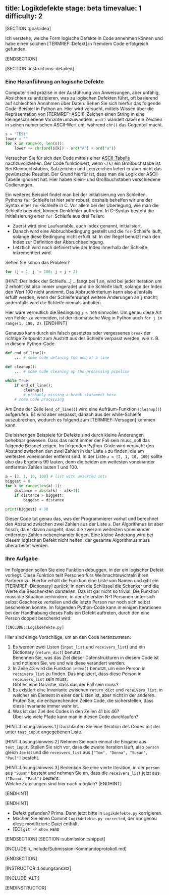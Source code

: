 title: Logikdefekte
stage: beta
timevalue: 1
difficulty: 2
---
[SECTION::goal::idea]

Ich verstehe, welche Form logische Defekte in Code annehmen können und habe einen solchen [TERMREF::Defekt]
in fremdem Code erfolgreich gefunden.

[ENDSECTION]

[SECTION::instructions::detailed]

### Eine Heranführung an logische Defekte

Computer sind präzise in der Ausführung von Anweisungen, aber unfähig, Absichten zu
antizipieren, was zu logischen Defekten führt, oft basierend auf schlechten Annahmen über Daten.
Sehen Sie sich hierfür das folgende Code-Beispiel in Python an.
Hier wird versucht, mittels Wissen über die Repräsentation von [TERMREF::ASCII]-Zeichen
einen String in eine kleingeschriebene Variante umzuwandeln.
`ord()` wandelt dabei ein Zeichen in seinen numerischen ASCII-Wert um, während `chr()` das
Gegenteil macht.

```python
s = "TESt"
lower = ""
for k in range(0, len(s)):
    lower += chr(ord(s[k]) - ord("A") + ord("a"))
```

Versuchen Sie für sich den Code mittels einer
[ASCII-Tabelle](https://www.asciitable.com/) nachzuvollziehen.
Der Code funktioniert, wenn `s[k]` ein Großbuchstabe ist.
Bei Kleinbuchstaben, Satzzeichen und Leerzeichen liefert er aber nicht das gewünschte Resultat.
Der Grund hierfür ist, dass man die Logik der ASCII-Tabelle ignoriert hat.
Hier haben Klein- und Großbuchstaben verschiedene Codierungen.

Ein weiteres Beispiel findet man bei der Initialisierung von Schleifen.
Pythons `for`-Schleife ist hier sehr robust, deshalb behelfen wir uns der Syntax einer 
`for`-Schleife in C.
Vor allem bei der Überlegung, wie man die Schleife beendet, können Denkfehler auftreten.
In C-Syntax besteht die Initialisierung einer `for`-Schleife aus drei Teilen:

- Zuerst wird eine Laufvariable, auch Index genannt, initialisiert.
- Danach wird eine Abbruchbedingung gestellt und die `for`-Schleife läuft, solange diese 
  Bedingung nicht erfüllt ist.
  In der Regel benutzt man den Index zur Definition der Abbruchbedingung.
- Letztlich wird noch definiert wie der Index innerhalb der Schleife inkrementiert wird.

Sehen Sie schon das Problem?

```C
for (j = 1; j != 100; j = j + 2)
```

[HINT::Der Index der Schleife...]
...fängt bei 1 an, wird bei jeder Iteration um 2 erhöht (ist also immer ungerade)
und die Schleife läuft, solange der Index den Wert 100 nicht annimmt.
Das Abbruchkriterium kann also allenfalls erfüllt werden, wenn der Schleifenrumpf weitere
Änderungen an `j` macht;
andernfalls wird die Schleife niemals anhalten.

Hier wäre vermutlich die Bedingung `j < 100` sinnvoller. Um genau diese Art von Fehler
zu vermeiden, ist der idiomatische Weg in Python auch `for j in range(1, 100, 2)`.
[ENDHINT]

Genauso kann durch ein falsch gesetztes oder vergessenes `break`
der richtige Zeitpunkt zum Austritt aus der Schleife verpasst werden,
wie z. B. in diesem Python-Code.

```python
def end_of_line():
    ... # some code defining the end of a line

def cleanup():
    ... # some code cleaning up the processing pipeline

while True:
    if end_of_line():
        cleanup()
        # probably missing a break statement here
    # some code processing
```

Am Ende der Zeile (`end_of_line()`) wird eine Aufräum-Funktion (`cleanup()`) aufgerufen.
Es wird aber verpasst, danach aus der while-Schleife auszubrechen, wodurch es folgend zum 
[TERMREF::Versagen] kommen kann.

Die bisherigen Beispiele für Defekte sind durch kleine Änderungen behebbar gewesen.
Dass das nicht immer der Fall sein muss, soll das folgende Beispiel zeigen.
Im folgenden Python-Code wird versucht den Abstand zwischen den zwei Zahlen in der Liste `a` zu 
finden, die am weitesten voneinander entfernt sind.
In der Liste `a = [2, 1, 10, 100]` sollte also das Ergebnis 99 lauten, denn die beiden am weitesten 
voneinander entfernten Zahlen lauten 1 und 100.

```python
a = [2, 1, 10, 100] # list with unsorted ints
biggest = 0 
for k in range(len(a)-1):
    distance = abs(a[k] - a[k+1])
    if distance > biggest:
        biggest = distance

print(biggest) # 90
```

Dieser Code tut genau das, was der Programmierer vorhat und berechnet den Abstand zwischen zwei 
Zahlen aus der Liste `a`.
Der Algorithmus ist aber falsch, da er davon ausgeht, dass die zwei am weitesten voneinander 
entfernten Zahlen nebeneinander liegen.
Eine kleine Änderung wird bei diesem logischen Defekt nicht helfen; der gesamte Algorithmus muss 
überarbeitet werden.


### Ihre Aufgabe

Im Folgenden sollen Sie eine Funktion debuggen, in der ein logischer Defekt vorliegt.
Diese Funktion teilt Personen fürs Weihnachtswichteln ihren Partnern zu.
Hierfür erhält die Funktion eine Liste von Namen und gibt ein [TERMREF::Dictionary] zurück, 
in dem die Schlüssel die Schenker und die Werte die Beschenkten darstellen.
Das ist gar nicht so trivial: Die Funktion muss die Situation verhindern, 
in der die ersten N-1 Personen unter sich selbst Geschenke verteilen und 
die letzte Person nur noch sich selbst beschenken könnte.
Im folgenden Python-Code kann in einigen Iterationen bei der Handhabung dieses Falls
ein Defekt auftreten, durch den eine Person doppelt beschenkt wird:

```python
[INCLUDE::Logikdefekte.py]
```

Hier sind einige Vorschläge, um an den Code heranzutreten:

1. Es werden zwei Listen (`input_list` und `receivers_list`) und ein Dictionary (`return_dict`) 
   benutzt.  
   Benennen Sie, was das Ziel dieser Datenstrukturen in diesem Code ist und
   notieren Sie, wo und wie diese verändert werden.
2. In Zeile 43 wird die Funktion `index()` benutzt, um eine Person in `receivers_list` zu finden.
   Das impliziert, dass diese Person in `receivers_list` sein muss.  
   Gibt es eine Garantie, dass das der Fall sein muss?
3. Es existiert eine Invariante zwischen `return_dict` und `receivers_list`,
   in welcher ein Element in einer der Listen ist, aber nicht in der anderen.
   Prüfen Sie, die entsprechenden Zeilen Code, die sicherstellen, dass diese Invariante immer
   wahr ist.
4. Was ist das Ziel des Codes in den Zeilen 41 bis 46?  
   Über wie viele Pfade kann man in diesen Code durchlaufen?

[HINT::Lösungshinweis 1]
Durchlaufen Sie eine Iteration des Codes mit der unter `test_input` angegebenen Liste.

[HINT::Lösungshinweis 2]
Nehmen Sie noch einmal die Eingabe aus `test_input`.
Stellen Sie sich vor, dass die zweite Iteration läuft, also `person` gleich `Joe` ist und 
die `receivers_list` aus `["Tom", "Donna", "Susan", "Paul"]` besteht.

[HINT::Lösungshinweis 3]
Bedenken Sie eine vierte Iteration, in der `person` aus `"Susan"` besteht und
nehmen Sie an, dass die `receivers_list` jetzt aus `["Donna, "Paul"]` besteht.  
Welche Zuteilungen sind hier noch möglich?
[ENDHINT]

[ENDHINT]

[ENDHINT]

- Defekt gefunden? Prima. Dann jetzt bitte in `Logikdefekte.py` korrigieren.
- Machen Sie einen Commit `Logikdefekte.py corrected`, der nur genau diese modifizierte Datei enthält.
- [EC] `git -P show HEAD`

[ENDSECTION]
[SECTION::submission::snippet]

[INCLUDE::/_include/Submission-Kommandoprotokoll.md]

[ENDSECTION]

[INSTRUCTOR::Lösungsansatz]

[INCLUDE::ALT:]

[ENDINSTRUCTOR]
